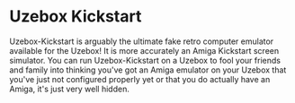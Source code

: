 Uzebox Kickstart
================

Uzebox-Kickstart is arguably the ultimate fake retro computer emulator available for the Uzebox! It is more accurately an Amiga Kickstart screen simulator. You can run Uzebox-Kickstart on a Uzebox to fool your friends and family into thinking you've got an Amiga emulator on your Uzebox that you've just not configured properly yet or that you do actually have an Amiga, it's just very well hidden.
